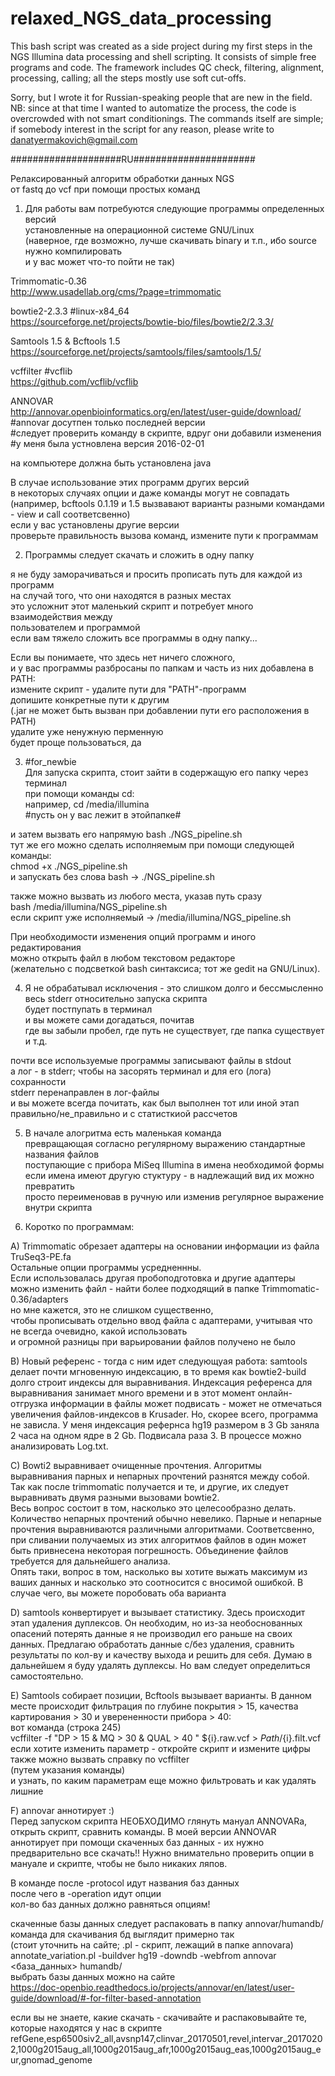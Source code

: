 # relaxed_NGS_data_processing

This bash script was created as a side project during my first steps in the NGS Illumina data processing and shell scripting. It consists of simple free programs and code. The framework includes QC check, filtering, alignment, processing, calling; all the steps mostly use soft cut-offs.<br/> 

Sorry, but I wrote it for Russian-speaking people that are new in the field. 
NB: since at that time I wanted to automatize the process, the code is overcrowded with not smart conditionings. 
The commands itself are simple; if somebody interest in the script for any reason, 
please write to danatyermakovich@gmail.com <br/>


####################RU######################

Релаксированный алгоритм обработки данных NGS  
от fastq до vcf при помощи простых команд


1. Для работы вам потребуются следующие программы определенных версий  
установленные на операционной системе GNU/Linux  
(наверное, где возможно, лучше скачивать binary и т.п., ибо source нужно компилировать  
и у вас может что-то пойти не так)

Trimmomatic-0.36  
http://www.usadellab.org/cms/?page=trimmomatic

bowtie2-2.3.3 #linux-x84_64  
https://sourceforge.net/projects/bowtie-bio/files/bowtie2/2.3.3/

Samtools 1.5 & Bcftools 1.5  
https://sourceforge.net/projects/samtools/files/samtools/1.5/

vcffilter #vcflib  
https://github.com/vcflib/vcflib

ANNOVAR  
http://annovar.openbioinformatics.org/en/latest/user-guide/download/  
#annovar досутпен только последней версии  
#следует проверить команду в скрипте, вдруг они добавили изменения  
#у меня была устновлена версия 2016-02-01

на компьютере должна быть установлена java

В случае использование этих программ других версий  
в некоторых случаях опции и даже команды могут не совпадать  
(например, bcftools 0.1.19 и 1.5 вызвавают варианты разными командами - view и call соответсвенно)  
если у вас установлены другие версии  
проверьте правильность вызова команд, измените пути к программам


2. Программы следует скачать и сложить в одну папку 

я не буду заморачиваться и просить прописать путь для каждой из программ <br/>
на случай того, что они находятся в разных местах<br/>
это усложнит этот маленький скрипт и потребует много взаимодействия между<br/>
пользователем и программой<br/>
если вам тяжело сложить все программы в одну папку... 

Если вы понимаете, что здесь нет ничего сложного,<br/>
и у вас программы разбросаны по папкам и часть из них добавлена в PATH:<br/>
измените скрипт - удалите пути для "PATH"-программ<br/>
допишите конкретные пути к другим<br/>
(.jar не может быть вызван при добавлении пути его расположения в PATH)<br/>
удалите уже ненужную перменную<br/>
будет проще пользоваться, да<br/>


3. #for_newbie<br/>
Для запуска скрипта, стоит зайти в содержащую его папку через терминал<br/>
при помощи команды cd:<br/> 
например, cd /media/illumina<br/> 
#пусть он у вас лежит в этойпапке#<br/>

и затем вызвать его напрямую bash ./NGS_pipeline.sh<br/>
тут же его можно сделать исполняемым при помощи следующей команды:<br/>
chmod +x ./NGS_pipeline.sh<br/>
и запускать без слова bash -> ./NGS_pipeline.sh<br/>

также можно вызвать из любого места, указав путь сразу<br/>
bash /media/illumina/NGS_pipeline.sh<br/>
если скрипт уже исполняемый -> /media/illumina/NGS_pipeline.sh<br/>

При необходимости изменения опций программ и иного редактирования<br/>
можно открыть файл в любом текстовом редакторе<br/>
(желательно с подсветкой bash синтаксиса; тот же gedit на GNU/Linux).<br/>


4. Я не обрабатывал исключения - это слишком долго и бессмысленно<br/>
весь stderr относительно запуска скрипта <br/>
будет постпупать в терминал<br/>
и вы можете сами догадаться, почитав<br/>
где вы забыли пробел, где путь не существует, где папка существует и т.д.<br/>

почти все используемые программы записывают файлы в stdout<br/>
а лог - в stderr; чтобы на засорять терминал и для его (лога) сохранности<br/>
stderr перенаправлен в лог-файлы<br/>
и вы можете всегда почитать, как был выполнен тот или иной этап<br/>
правильно/не_правильно и с статисткиой рассчетов <br/>


5. В начале алогритма есть маленькая команда<br/>
превращающая согласно регулярному выражению стандартные названия файлов<br/>
поступающие с прибора MiSeq Illumina в имена необходимой формы<br/>
если имена имеют другую стуктуру - в надлежащий вид их можно превратить<br/>
просто переименовав в ручную или изменив регулярное выражение внутри скрипта<br/>


6. Коротко по программам:

А) Trimmomatic обрезает адаптеры на основании информации из файла TruSeq3-PE.fa<br/>
Остальные опции программы усредненнны.<br/>
Если использовалась другая пробоподготовка и другие адаптеры<br/>
можно изменить файл - найти более подходящий в папке Trimmomatic-0.36/adapters <br/>
но мне кажется, это не слишком существенно,<br/>
чтобы прописывать отдельно ввод файла с адаптерами, учитывая что не всегда очевидно, какой использовать<br/>
и огромной разницы при варьировании файлов получено не было<br/>

В) Новый референс - тогда с ним идет следующуая работа: samtools делает почти мгновенную индексацию, в то время как bowtie2-build долго строит индексы для выравнивания. Индексация референса для выравнивания занимает много времени и в этот момент онлайн-отгрузка информации в файлы может подвисать - может не отмечаться увеличения файлов-индексов в Krusader. Но, скорее всего, программа не зависла. У меня индексация рефернса hg19 размером в 3 Gb заняла 2 часа на одном ядре в 2 Gb. Подвисала раза 3. B процессе можно анализировать Log.txt.
 
C) Bowti2 выравнивает очищенные прочтения. Алгоритмы выравнивания парных и непарных прочтений разнятся между собой. Так как после trimmomatic получается и те, и другие, их следует выравнивать двумя разными вызовами bowtie2.<br/> 
Весь вопрос состоит в том, насколько это целесообразно делать. Количество непарных прочтений обычно невелико. Парные и непарные прочтения выравниваются различными алгоритмами. Соответсвенно, при сливании получаемых из этих алгоритмов файлов в один может быть привнесена некоторая погрешность. Объединение файлов требуется для дальнейшего анализа.<br/>
Опять таки, вопрос в том, насколько вы хотите выжать максимум из ваших данных и насколько это соотносится с вносимой ошибкой. В случае чего, вы можете поробовать оба варианта

D) samtools конвертирует и вызывает статистику. Здесь происходит этап удаления дуплексов. Он необходим, но из-за необоснованных опасений потерять данные я не производил его раньше на своих данных. Предлагаю обработать данные с/без удаления, сравнить результаты по кол-ву и качеству выхода и решить для себя. Думаю в дальнейшем я буду удалять дуплексы. Но вам следует определиться самостоятельно.

E) Samtools собирает позиции, Bcftools вызывает варианты. В данном месте происходит фильтрация по глубине покрытия > 15, качества картирования > 30 и уверененности прибора > 40:<br/>
вот команда (строка 245)<br/>
vcffilter -f "DP > 15 & MQ > 30 & QUAL > 40 " ${i}.raw.vcf > $Path/${i}.filt.vcf<br/>
если хотите изменить параметр - откройте скрипт и измените цифры<br/>
также можно вызвать справку по vcffilter <br/>
(путем указания команды)<br/>
и узнать, по каким параметрам еще можно фильтровать и как удалять лишние<br/>

F) annovar аннотирует :)<br/>
Перед запуском скрипта НЕОБХОДИМО глянуть мануал ANNOVARa, открыть скрипт, сравнить команды. В моей версии ANNOVAR аннотирует при помощи скаченных баз данных - их нужно предварительно все скачать!! Нужно внимательно проверить опции в мануале и скрипте, чтобы не было никаких ляпов.

В команде после -protocol идут названия баз данных<br/>
после чего в -operation идут опции<br/>
кол-во баз данных должно равняться опциям!<br/>

скаченные базы данных следует распаковать в папку annovar/humandb/<br/>
команда для скачивания бд выглядит примерно так <br/>
(стоит уточнить на сайте; .pl - скрипт, лежащий в папке annovara)<br/>
annotate_variation.pl -buildver hg19 -downdb -webfrom annovar <база_данных> humandb/<br/>
выбрать базы данных можно на сайте<br/>
https://doc-openbio.readthedocs.io/projects/annovar/en/latest/user-guide/download/#-for-filter-based-annotation

если вы не знаете, какие скачать - скачивайте и распаковывайте те, которые находятся у нас в скрипте<br/>
refGene,esp6500siv2_all,avsnp147,clinvar_20170501,revel,intervar_20170202,1000g2015aug_all,1000g2015aug_afr,1000g2015aug_eas,1000g2015aug_eur,gnomad_genome

